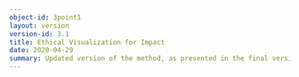 ```yaml
---
object-id: 3point1
layout: version
version-id: 3.1
title: Ethical Visualization for Impact
date: 2020-04-29
summary: Updated version of the method, as presented in the final version of the paper 'Make Me Care: Ethical Visualization for Impact in the Sciences and Data Sciences', presented at HCII DUXU 2020 and published in the HCII Conference Proceedings.
---
```

